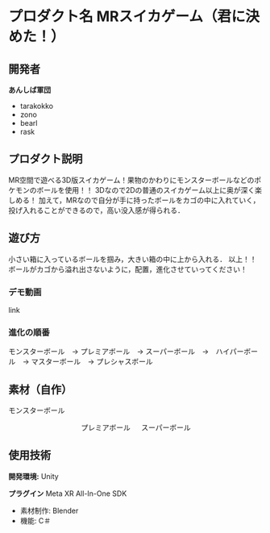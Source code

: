 # プロダクト名 MRスイカゲーム（君に決めた！）
<!-- プロダクト名に変更してください -->


<!-- プロダクト名・イメージ画像を差し変えてください -->


## 開発者
**あんしば軍団**
- tarakokko
- zono
- bearl
- rask
<!-- チームIDとチーム名を入力してください -->


<!-- ## 目的 -->


<!-- テーマ「関西をいい感じに」に対して、考案するプロダクトがどういった(Why)背景から思いついたのか、どのよう(What)な課題があり、どのよう(How)に解決するのかを入力してください -->


## プロダクト説明
<!-- 開発したプロダクトの説明を入力してください -->
MR空間で遊べる3D版スイカゲーム！果物のかわりにモンスターボールなどのポケモンのボールを使用！！
3Dなので2Dの普通のスイカゲーム以上に奥が深く楽しめる！
加えて，MRなので自分が手に持ったボールをカゴの中に入れていく，投げ入れることができるので，高い没入感が得られる．


## 遊び方
<!-- 開発したプロダクトの操作説明について入力してください。また、操作説明デモ動画があれば、埋め込みやリンクを記載してください -->
小さい箱に入っているボールを掴み，大きい箱の中に上から入れる．
以上！！
ボールがカゴから溢れ出さないように，配置，進化させていってください！

### デモ動画
link

### 進化の順番
モンスターボール　→ プレミアボール　→ スーパーボール　→　ハイパーボール　→ マスターボール　→ プレシャスボール


## 素材（自作）
モンスターボール

　　　　　　　　　　
プレミアボール
　
スーパーボール

## 使用技術
**開発環境:** Unity

**プラグイン** Meta XR All-In-One SDK

- 素材制作: Blender
- 機能: C＃
          

<!--
markdownの記法はこちらを参照してください！
https://docs.github.com/ja/get-started/writing-on-github/getting-started-with-writing-and-formatting-on-github/basic-writing-and-formatting-syntax
-->
